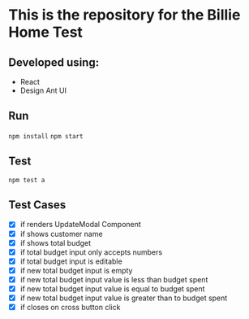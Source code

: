 # This is the repository for the Billie Home Test


## Developed using:

 - React 
 -  Design Ant UI

## Run
``npm install``
 ``npm start``

## Test
``npm test a``

## Test Cases

 - [x] if renders UpdateModal Component
 - [x] if shows customer name
 - [x] if shows total budget
 - [x] if total budget input only accepts numbers 
 - [x] if total budget input is editable
 - [x] if new total budget input is empty
 - [x] if new total budget input value is less than budget spent
 - [x] if new total budget input value is equal to budget spent 
 - [x] if new total budget input value is greater than to budget spent
 - [x] if closes on cross button click
